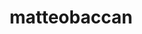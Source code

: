 ---
title: matteobaccan
github: https://github.com/matteobaccan
mode: dark
transition: 3s
archetype:
  - Little Bit of Everything
---